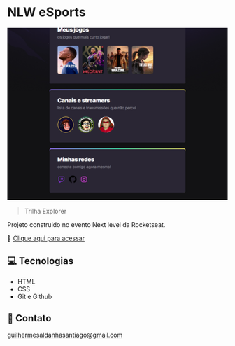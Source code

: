 # NLW eSports 

![preview](./.github/preview.png)

> Trilha Explorer

Projeto construido no evento Next level da Rocketseat.

🔗 [Clique aqui para acessar](https://guihxz.github.io/nlw-esports-explorer/)



## 💻 Tecnologias

- HTML
- CSS
- Git e Github

## 📱 Contato

guilhermesaldanhasantiago@gmail.com